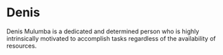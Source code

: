 # Denis
Denis Mulumba is a dedicated and determined person who is highly intrinsically motivated to accomplish tasks regardless of the availability of resources.

